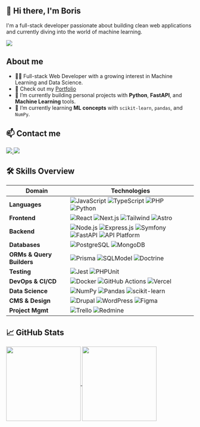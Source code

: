 ## 👋 Hi there, I'm Boris

I'm a full-stack developer passionate about building clean web applications and currently diving into the world of machine learning.

![](https://komarev.com/ghpvc/?username=boris-picard&label=VIEWS&abbreviated=true&style=for-the-badge)

## **About me**

- 👨‍💻 Full-stack Web Developer with a growing interest in Machine Learning and Data Science.
- 🚀 Check out my [Portfolio](https://www.boris-picard.com/)
- 🔭 I’m currently building personal projects with **Python**, **FastAPI**, and **Machine Learning** tools.
- 🌱 I’m currently learning **ML concepts** with `scikit-learn`, `pandas`, and `NumPy`.

## 📫 Contact me

<a href="mailto:picard.boris@gmail.com?subject=[GitHub]">
  <img src="https://img.shields.io/badge/Gmail-D14836?style=for-the-badge&logo=gmail&logoColor=white"/>
</a>

<a href="https://www.linkedin.com/in/boris-picard-2906029b/">
  <img src="https://img.shields.io/badge/LinkedIn-0077B5?style=for-the-badge&logo=linkedin&logoColor=white"/>
</a>

## 🛠 Skills Overview

| Domain              | Technologies                                                                 |
|---------------------|------------------------------------------------------------------------------|
| **Languages**         | ![JavaScript](https://img.shields.io/badge/JavaScript-F7DF1E?style=flat-square&logo=javascript&logoColor=black) ![TypeScript](https://img.shields.io/badge/TypeScript-007ACC?style=flat-square&logo=typescript&logoColor=white) ![PHP](https://img.shields.io/badge/PHP-777BB4?style=flat-square&logo=php&logoColor=white) ![Python](https://img.shields.io/badge/Python-FFD43B?style=flat-square&logo=python&logoColor=blue) |
| **Frontend**          | ![React](https://img.shields.io/badge/React-20232A?style=flat-square&logo=react&logoColor=61DAFB) ![Next.js](https://img.shields.io/badge/Next.js-000000?style=flat-square&logo=nextdotjs&logoColor=white) ![Tailwind](https://img.shields.io/badge/Tailwind_CSS-38B2AC?style=flat-square&logo=tailwind-css&logoColor=white) ![Astro](https://img.shields.io/badge/Astro-0C1222?style=flat-square&logo=astro&logoColor=FDFDFE) |
| **Backend**           | ![Node.js](https://img.shields.io/badge/Node.js-339933?style=flat-square&logo=nodedotjs&logoColor=white) ![Express.js](https://img.shields.io/badge/Express.js-000000?style=flat-square&logo=express&logoColor=white) ![Symfony](https://img.shields.io/badge/Symfony-000000?style=flat-square&logo=symfony&logoColor=white) ![FastAPI](https://img.shields.io/badge/FastAPI-009688?style=flat-square&logo=fastapi&logoColor=white) ![API Platform](https://img.shields.io/badge/API_Platform-2F303E?style=flat-square&logo=api&logoColor=white) |
| **Databases**         | ![PostgreSQL](https://img.shields.io/badge/PostgreSQL-4169E1?style=flat-square&logo=postgresql&logoColor=white) ![MongoDB](https://img.shields.io/badge/MongoDB-47A248?style=flat-square&logo=mongodb&logoColor=white) |
| **ORMs & Query Builders** | ![Prisma](https://img.shields.io/badge/Prisma-2D3748?style=flat-square&logo=prisma&logoColor=white) ![SQLModel](https://img.shields.io/badge/SQLModel-2D3F54?style=flat-square&logo=python&logoColor=white) ![Doctrine](https://img.shields.io/badge/Doctrine-FF8C00?style=flat-square&logo=php&logoColor=white) |
| **Testing**           | ![Jest](https://img.shields.io/badge/Jest-C21325?style=flat-square&logo=jest&logoColor=white) ![PHPUnit](https://img.shields.io/badge/PHPUnit-6C7EB7?style=flat-square&logo=php&logoColor=white) |
| **DevOps & CI/CD**    | ![Docker](https://img.shields.io/badge/Docker-2CA5E0?style=flat-square&logo=docker&logoColor=white) ![GitHub Actions](https://img.shields.io/badge/GitHub_Actions-2088FF?style=flat-square&logo=githubactions&logoColor=white) ![Vercel](https://img.shields.io/badge/Vercel-000000?style=flat-square&logo=vercel&logoColor=white) |
| **Data Science**      | ![NumPy](https://img.shields.io/badge/NumPy-013243?style=flat-square&logo=numpy&logoColor=white) ![Pandas](https://img.shields.io/badge/Pandas-150458?style=flat-square&logo=pandas&logoColor=white) ![scikit-learn](https://img.shields.io/badge/scikit--learn-F7931E?style=flat-square&logo=scikit-learn&logoColor=white) |
| **CMS & Design**      | ![Drupal](https://img.shields.io/badge/Drupal-0678BE?style=flat-square&logo=drupal&logoColor=white) ![WordPress](https://img.shields.io/badge/WordPress-21759B?style=flat-square&logo=wordpress&logoColor=white) ![Figma](https://img.shields.io/badge/Figma-F24E1E?style=flat-square&logo=figma&logoColor=white) |
| **Project Mgmt**      | ![Trello](https://img.shields.io/badge/Trello-0052CC?style=flat-square&logo=trello&logoColor=white) ![Redmine](https://img.shields.io/badge/Redmine-B32024?style=flat-square&logo=redmine&logoColor=white) |


## 📈 GitHub Stats

<a href="https://github.com/Boris-Picard">
  <img height=200 align="center" src="https://streak-stats.demolab.com?user=boris-picard&theme=highcontrast&hide_border=true&card_width=450"/>
</a>

<a href="https://github.com/Boris-Picard">
  <img height=200 align="center" src="https://github-readme-stats.vercel.app/api/top-langs/?username=boris-picard&layout=compact&theme=highcontrast&hide_border=true&card_width=300"/>
</a>
